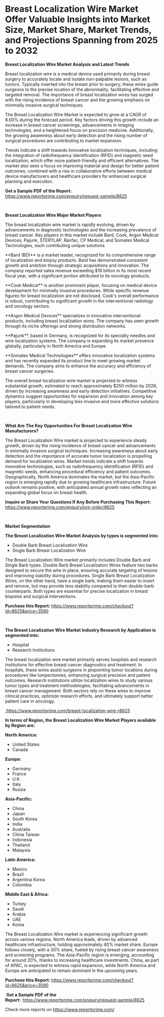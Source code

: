 <p><h1>Breast Localization Wire Market Offer Valuable Insights into Market Size, Market Share, Market Trends, and Projections Spanning from 2025 to 2032</h1></p><p><strong>Breast Localization Wire Market Analysis and Latest Trends</strong></p>
<p><p>Breast localization wire is a medical device used primarily during breast surgery to accurately locate and isolate non-palpable lesions, such as tumors. Typically inserted into the breast prior to surgery, these wires guide surgeons to the precise location of the abnormality, facilitating effective and targeted removal. The importance of breast localization wires has surged with the rising incidence of breast cancer and the growing emphasis on minimally invasive surgical techniques.</p><p>The Breast Localization Wire Market is expected to grow at a CAGR of 8.00% during the forecast period. Key factors driving this growth include an increase in breast cancer screenings, advancements in imaging technologies, and a heightened focus on precision medicine. Additionally, the growing awareness about early detection and the rising number of surgical procedures are contributing to market expansion.</p><p>Trends indicate a shift towards innovative localization techniques, including the integration of radiofrequency identification (RFID) and magnetic seed localization, which offer more patient-friendly and efficient alternatives. The market also sees a focus on improving material and design for better patient outcomes, combined with a rise in collaborative efforts between medical device manufacturers and healthcare providers for enhanced surgical planning and execution.</p></p>
<p><strong>Get a Sample PDF of the Report:&nbsp;</strong> <a href="https://www.reportprime.com/enquiry/request-sample/8625?utm_campaign=3060&utm_medium=2&utm_source=Github&utm_content=ia&utm_term=20032025&utm_id=breast-localization-wire">https://www.reportprime.com/enquiry/request-sample/8625</a></p>
<p>&nbsp;</p>
<p><strong>Breast Localization Wire Major Market Players</strong></p>
<p><p>The breast localization wire market is rapidly evolving, driven by advancements in diagnostic technologies and the increasing prevalence of breast cancer. Key players in this market include Bard, Cook, Argon Medical Devices, Pajunk, STERYLAP, Ranfac, CP Medical, and Somatex Medical Technologies, each contributing unique solutions.</p><p>**Bard (BD)** is a market leader, recognized for its comprehensive range of localization and biopsy products. Bard has demonstrated consistent growth and ambition through strategic acquisitions and innovation. The company reported sales revenue exceeding $18 billion in its most recent fiscal year, with a significant portion attributed to its oncology products.</p><p>**Cook Medical** is another prominent player, focusing on medical device development for minimally invasive procedures. While specific revenue figures for breast localization are not disclosed, Cook's overall performance is robust, contributing to significant growth in the interventional radiology and oncology sectors.</p><p>**Argon Medical Devices** specializes in innovative interventional products, including breast localization wires. The company has seen growth through its niche offerings and strong distribution networks.</p><p>**Pajunk**, based in Germany, is recognized for its specialty needles and wire localization systems. The company is expanding its market presence globally, particularly in North America and Europe.</p><p>**Somatex Medical Technologies** offers innovative localization systems and has recently expanded its product line to meet growing market demands. The company aims to enhance the accuracy and efficiency of breast cancer surgeries.</p><p>The overall breast localization wire market is projected to witness substantial growth, estimated to reach approximately $250 million by 2026, driven by increasing awareness and early detection initiatives. Competitive dynamics suggest opportunities for expansion and innovation among key players, particularly in developing less invasive and more effective solutions tailored to patient needs.</p></p>
<p>&nbsp;</p>
<p><strong>What Are The Key Opportunities For Breast Localization Wire Manufacturers?</strong></p>
<p><p>The Breast Localization Wire market is projected to experience steady growth, driven by the rising incidence of breast cancer and advancements in minimally invasive surgical techniques. Increasing awareness about early detection and the importance of accurate tumor localization is propelling demand for localization wires. Market trends indicate a shift towards innovative technologies, such as radiofrequency identification (RFID) and magnetic seeds, enhancing procedural efficiency and patient outcomes. Geographically, North America dominates the market, but the Asia-Pacific region is emerging rapidly due to growing healthcare infrastructure. Future outlook remains positive, with anticipated annual growth rates reflecting an expanding global focus on breast health.</p></p>
<p><strong>Inquire or Share Your Questions If Any Before Purchasing This Report:</strong> <a href="https://www.reportprime.com/enquiry/pre-order/8625?utm_campaign=3060&utm_medium=2&utm_source=Github&utm_content=ia&utm_term=20032025&utm_id=breast-localization-wire">https://www.reportprime.com/enquiry/pre-order/8625</a></p>
<p>&nbsp;</p>
<p><strong>Market Segmentation</strong></p>
<p><strong>The Breast Localization Wire Market Analysis by types is segmented into:</strong></p>
<p><ul><li>Double Barb Breast Localization Wire</li><li>Single Barb Breast Localization Wire</li></ul></p>
<p><p>The Breast Localization Wire market primarily includes Double Barb and Single Barb types. Double Barb Breast Localization Wires feature two barbs designed to secure the wire in place, ensuring accurate targeting of lesions and improving stability during procedures. Single Barb Breast Localization Wires, on the other hand, have a single barb, making them easier to insert and remove, but may provide less stability compared to their double-barb counterparts. Both types are essential for precise localization in breast biopsies and surgical interventions.</p></p>
<p><strong>Purchase this Report:&nbsp;</strong><a href="https://www.reportprime.com/checkout?id=8625&price=3590&utm_campaign=3060&utm_medium=2&utm_source=Github&utm_content=ia&utm_term=20032025&utm_id=breast-localization-wire">https://www.reportprime.com/checkout?id=8625&price=3590</a></p>
<p>&nbsp;</p>
<p><strong>The Breast Localization Wire Market Industry Research by Application is segmented into:</strong></p>
<p><ul><li>Hospital</li><li>Research Institutions</li></ul></p>
<p><p>The breast localization wire market primarily serves hospitals and research institutions for effective breast cancer diagnostics and treatment. In hospitals, these wires assist surgeons in pinpointing tumor locations during procedures like lumpectomies, enhancing surgical precision and patient outcomes. Research institutions utilize localization wires to study various tumor types and treatment methodologies, facilitating advancements in breast cancer management. Both sectors rely on these wires to improve clinical practices, optimize research efforts, and ultimately support better patient care in oncology.</p></p>
<p><a href="https://www.reportprime.com/breast-localization-wire-r8625?utm_campaign=3060&utm_medium=2&utm_source=Github&utm_content=ia&utm_term=20032025&utm_id=breast-localization-wire">&nbsp;https://www.reportprime.com/breast-localization-wire-r8625</a></p>
<p><strong>In terms of Region, the Breast Localization Wire Market Players available by Region are:</strong></p>
<p>
    <p> <strong> North America: </strong>
        <ul>
            <li>United States</li>
            <li>Canada</li>
        </ul>
        </p> 
    <p> <strong> Europe: </strong>
        <ul>
            <li>Germany</li>
            <li>France</li>
            <li>U.K.</li>
            <li>Italy</li>
            <li>Russia</li>
        </ul>
        </p> 
    <p> <strong> Asia-Pacific: </strong>
        <ul>
            <li>China</li>
            <li>Japan</li>
            <li>South Korea</li>
            <li>India</li>
            <li>Australia</li>
            <li>China Taiwan</li>
            <li>Indonesia</li>
            <li>Thailand</li>
            <li>Malaysia</li>
        </ul>
        </p> 
    <p> <strong> Latin America: </strong>
        <ul>
            <li>Mexico</li>
            <li>Brazil</li>
            <li>Argentina Korea</li>
            <li>Colombia</li>
        </ul>
        </p> 
    <p> <strong> Middle East & Africa: </strong>
        <ul>
            <li>Turkey</li>
            <li>Saudi</li>
            <li>Arabia</li>
            <li>UAE</li>
            <li>Korea</li>
        </ul>
    </p>
    </p>
<p><p>The Breast Localization Wire market is experiencing significant growth across various regions. North America leads, driven by advanced healthcare infrastructure, holding approximately 40% market share. Europe follows closely, with a 30% share, fueled by rising breast cancer awareness and screening programs. The Asia-Pacific region is emerging, accounting for around 20%, thanks to increasing healthcare investments. China, as part of APAC, is expected to witness rapid expansion, while North America and Europe are anticipated to remain dominant in the upcoming years.</p></p>
<p><strong>Purchase this Report: </strong><a href="https://www.reportprime.com/checkout?id=8625&price=3590&utm_campaign=3060&utm_medium=2&utm_source=Github&utm_content=ia&utm_term=20032025&utm_id=breast-localization-wire">https://www.reportprime.com/checkout?id=8625&price=3590</a></p>
<p>&nbsp;<strong>Get a Sample PDF of the Report:&nbsp;&nbsp;</strong><a href="https://www.reportprime.com/enquiry/request-sample/8625?utm_campaign=3060&utm_medium=2&utm_source=Github&utm_content=ia&utm_term=20032025&utm_id=breast-localization-wire">https://www.reportprime.com/enquiry/request-sample/8625</a></p>
<p><strong></strong></p>
<p>Check more reports on <a href="https://www.reportprime.com/?utm_campaign=3060&utm_medium=2&utm_source=Github&utm_content=ia&utm_term=20032025&utm_id=breast-localization-wire">https://www.reportprime.com/</a></p>